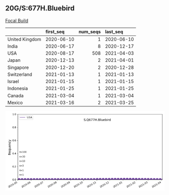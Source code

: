 

## 20G/S:677H.Bluebird
[Focal Build](https://nextstrain.org/groups/neherlab/ncov/S.Q677H.Bluebird?c=gt-S_677&f_country=USA)

|                | first_seq   |   num_seqs | last_seq   |
|:---------------|:------------|-----------:|:-----------|
| United Kingdom | 2020-06-10  |          1 | 2020-06-10 |
| India          | 2020-06-17  |          8 | 2020-12-17 |
| USA            | 2020-08-17  |        508 | 2021-04-03 |
| Japan          | 2020-12-13  |          2 | 2021-04-01 |
| Singapore      | 2020-12-20  |          2 | 2020-12-28 |
| Switzerland    | 2021-01-13  |          1 | 2021-01-13 |
| Israel         | 2021-01-15  |          1 | 2021-01-15 |
| Indonesia      | 2021-01-25  |          1 | 2021-01-25 |
| Canada         | 2021-03-04  |          1 | 2021-03-04 |
| Mexico         | 2021-03-16  |          2 | 2021-03-25 |

![Overall trends S.Q677H.Bluebird](/overall_trends_figures/overall_trends_S.Q677H.Bluebird.png)